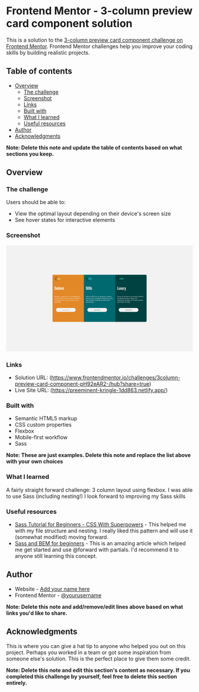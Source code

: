# Frontend Mentor - 3-column preview card component solution

This is a solution to the [3-column preview card component challenge on Frontend Mentor](https://www.frontendmentor.io/challenges/3column-preview-card-component-pH92eAR2-). Frontend Mentor challenges help you improve your coding skills by building realistic projects.

## Table of contents

- [Overview](#overview)
  - [The challenge](#the-challenge)
  - [Screenshot](#screenshot)
  - [Links](#links)
  - [Built with](#built-with)
  - [What I learned](#what-i-learned)
  - [Useful resources](#useful-resources)
- [Author](#author)
- [Acknowledgments](#acknowledgments)

**Note: Delete this note and update the table of contents based on what sections you keep.**

## Overview

### The challenge

Users should be able to:

- View the optimal layout depending on their device's screen size
- See hover states for interactive elements

### Screenshot

![Screenshot](images/Frontend%20Mentor%203-column%20preview%20card%20component.png)

### Links

- Solution URL: (https://www.frontendmentor.io/challenges/3column-preview-card-component-pH92eAR2-/hub?share=true)
- Live Site URL: (https://preeminent-kringle-1dd863.netlify.app/)

### Built with

- Semantic HTML5 markup
- CSS custom properties
- Flexbox
- Mobile-first workflow
- Sass

**Note: These are just examples. Delete this note and replace the list above with your own choices**

### What I learned

A fairly straight forward challenge: 3 column layout using flexbox. I was able to use Sass (including nesting!) I look forward to improving my Sass skills

### Useful resources

- [Sass Tutorial for Beginners - CSS With Superpowers](https://www.youtube.com/watch?v=_a5j7KoflTs) - This helped me with my file structure and nesting. I really liked this pattern and will use it (somewhat modified) moving forward.
- [Sass and BEM for beginners](https://www.youtube.com/watch?v=jfMHA8SqUL4&t=2659s) - This is an amazing article which helped me get started and use @forward with partials. I'd recommend it to anyone still learning this concept.

## Author

- Website - [Add your name here](https://www.your-site.com)
- Frontend Mentor - [@yourusername](https://www.frontendmentor.io/profile/beowulf1958)

**Note: Delete this note and add/remove/edit lines above based on what links you'd like to share.**

## Acknowledgments

This is where you can give a hat tip to anyone who helped you out on this project. Perhaps you worked in a team or got some inspiration from someone else's solution. This is the perfect place to give them some credit.

**Note: Delete this note and edit this section's content as necessary. If you completed this challenge by yourself, feel free to delete this section entirely.**
